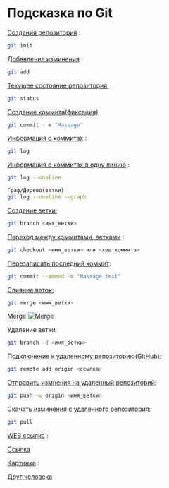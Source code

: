# Подсказка по Git

<u>Создания репозитория</u> :
```sh
git init
```

<u>Добавление изминения</u> :
```sh
git add
```
<u>Текущее состояние репозитория:</u>
```sh
git status
```

<u>Создание коммита(фиксация) </u>
```sh 
git commit - m "Massage"
```
<u>Информация о коммитах</u> :
```sh
git log
```
<u>Информация о коммитах в одну линию</u> :
```sh
git log --oneline

Граф/Дерево(ветки)
git log --oneline --graph
```

<u>Создание ветки:</u>
```sh
git branch <имя_ветки>
```

<u>Переход между коммитами, ветками</u> :
```sh
git checkout <имя_ветки> или <хеш коммита>
```

<u>Перезаписать последний коммит</u>:
```sh
git commit --amend -m "Massage text"
```

<u>Слияние веток:</u>
```sh
git merge <имя_ветки>
```
Merge
![Merge](Merge.png)

Удаление ветки:
```sh
git branch -d <имя_ветки>
```
<u>Подключение к удаленному репозиторию(GitHub):</u>
```sh
git remote add origin <ссылка>
```
<u>Отправить измнения на удаленный репозиторий:</u>
```sh
git push -u origin <имя_ветки>
```
<u>Скачать изминения с удаленного репозитория:</u>
```sh
git pull
```
<u>WEB ссылка</u> :

[Ссылка](https://github.com/ "Нажмите на ссылку")

<u>Картинка</u> :

[Друг человека](https://w.forfun.com/fetch/5c/5c667b51332990f7af3d3b20b4548883.jpeg)

